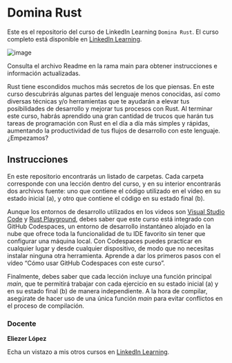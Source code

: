 # Domina Rust
Este es el repositorio del curso de LinkedIn Learning `Domina Rust`. El curso completo está disponible en [LinkedIn Learning][lil-course-url].

![image][lil-thumbnail-url]  

Consulta el archivo Readme en la rama main para obtener instrucciones e información actualizadas.

Rust tiene escondidos muchos más secretos de los que piensas. En este curso descubrirás algunas partes del lenguaje menos conocidas, así como diversas técnicas y/o herramientas que te ayudarán a elevar tus posibilidades de desarrollo y mejorar tus procesos con Rust. Al terminar este curso, habrás aprendido una gran cantidad de trucos que harán tus tareas de programación con Rust en el día a día más simples y rápidas, aumentando la productividad de tus flujos de desarrollo con este lenguaje. ¿Empezamos?

## Instrucciones

En este repositorio encontrarás un listado de carpetas. Cada carpeta corresponde con una lección dentro del curso, y en su interior encontrarás dos archivos fuente: uno que contiene el código utilizado en el video en su estado inicial (a), y otro que contiene el código en su estado final (b).

Aunque los entornos de desarrollo utilizados en los videos son [Visual Studio Code](https://code.visualstudio.com/) y [Rust Playground](https://play.rust-lang.org/), debes saber que este curso está integrado con GitHub Codespaces, un entorno de desarrollo instantáneo alojado en la nube que ofrece toda la funcionalidad de tu IDE favorito sin tener que configurar una máquina local. Con Codespaces puedes practicar en cualquier lugar y desde cualquier dispositivo, de modo que no necesitas instalar ninguna otra herramienta. Aprende a dar los primeros pasos con el vídeo “Cómo usar GitHub Codespaces con este curso”.

Finalmente, debes saber que cada lección incluye una función principal _main_, que te permitirá trabajar con cada ejercicio en su estado inicial (a) y en su estado final (b) de manera independiente. A la hora de compilar, asegúrate de hacer uso de una única función _main_ para evitar conflictos en el proceso de compilación.

### Docente

**Eliezer López**

Echa un vistazo a mis otros cursos en [LinkedIn Learning](https://www.linkedin.com/learning/instructors/eliezer-lopez).

[0]: # (Replace these placeholder URLs with actual course URLs)
[lil-course-url]: https://www.linkedin.com/learning/domina-rust-22622992/optimiza-tu-manera-de-desarrollar-con-rust
[lil-thumbnail-url]: https://media.licdn.com/dms/image/D560DAQG9V4QLklVsQw/learning-public-crop_675_1200/0/1688709473383?e=2147483647&v=beta&t=vRNktCWmYHyfe5r0sk6C36iEeRoIsF4EVt00KtP2UIo


[1]: # (End of ES-Instruction ###############################################################################################)
